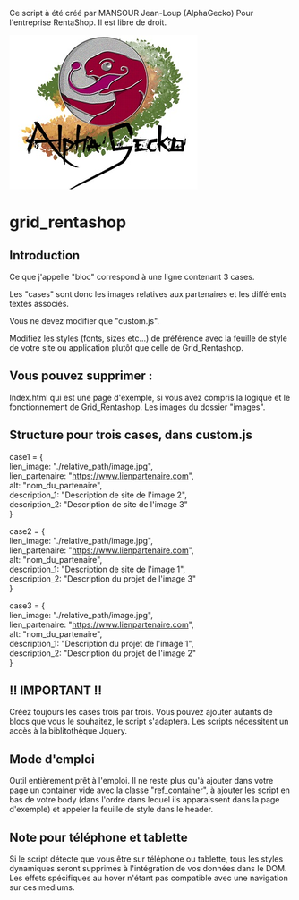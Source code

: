 Ce script à été créé par MANSOUR Jean-Loup (AlphaGecko) Pour l'entreprise RentaShop. Il est libre de droit.

![Screenshot](./images/logo.jpg)

# grid_rentashop

## Introduction

Ce que j'appelle "bloc" correspond à une ligne contenant 3 cases. 

Les "cases" sont donc les images relatives aux partenaires et les différents textes associés. 

Vous ne devez modifier que "custom.js". 

Modifiez les styles (fonts, sizes etc...) de préférence avec la feuille de style de votre site ou application plutôt que celle de Grid_Rentashop. 

## Vous pouvez supprimer :

Index.html qui est une page d'exemple, si vous avez compris la logique et le fonctionnement de Grid_Rentashop.
Les images du dossier "images".

## Structure pour trois cases, dans custom.js

case1 = {  
    lien_image: "./relative_path/image.jpg",  
    lien_partenaire: "https://www.lienpartenaire.com",  
    alt: "nom_du_partenaire",   
    description_1: "Description de site de l'image 2",  
    description_2: "Description de site de l'image 3"  
}  

case2 = {  
    lien_image: "./relative_path/image.jpg",  
    lien_partenaire: "https://www.lienpartenaire.com",  
    alt: "nom_du_partenaire",   
    description_1: "Description de site de l'image 1",   
    description_2: "Description du projet de l'image 3"  
}  

case3 = {  
    lien_image: "./relative_path/image.jpg",  
    lien_partenaire: "https://www.lienpartenaire.com",  
    alt: "nom_du_partenaire",    
    description_1: "Description du projet de l'image 1",   
    description_2: "Description du projet de l'image 2"  
}  

## !! IMPORTANT !!

Créez toujours les cases trois par trois. Vous pouvez ajouter autants de blocs que vous le souhaitez, le script s'adaptera.
Les scripts nécessitent un accès à la biblitothèque Jquery.

## Mode d'emploi 

Outil entièrement prêt à l'emploi. Il ne reste plus qu'à ajouter dans votre page un container vide avec la classe "ref_container", à ajouter les script en bas de votre body (dans l'ordre dans lequel ils apparaissent dans la page d'exemple) et appeler la feuille de style dans le header.

## Note pour téléphone et tablette 

Si le script détecte que vous être sur téléphone ou tablette, tous les styles dynamiques seront supprimés à l'intégration de vos données dans le DOM. Les effets spécifiques au hover n'étant pas compatible avec une navigation sur ces mediums.

